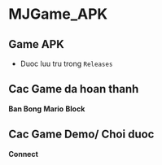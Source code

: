 # MJGame_APK


## Game APK

- Duoc luu tru trong `Releases`


## Cac Game da hoan thanh

**Ban Bong**
**Mario**
**Block**

## Cac Game Demo/ Choi duoc 

**Connect**
